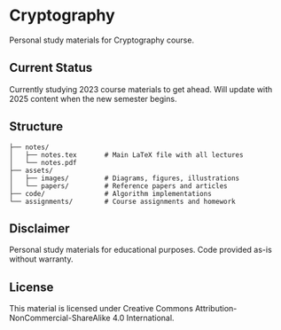 # Cryptography

Personal study materials for Cryptography course.


## Current Status

Currently studying 2023 course materials to get ahead. 
Will update with 2025 content when the new semester begins.


## Structure

```
├── notes/
│   ├── notes.tex       # Main LaTeX file with all lectures  
│   └── notes.pdf
├── assets/
│   ├── images/         # Diagrams, figures, illustrations
│   └── papers/         # Reference papers and articles
├── code/               # Algorithm implementations
└── assignments/        # Course assignments and homework
```


## Disclaimer

Personal study materials for educational purposes.
Code provided as-is without warranty.


## License

This material is licensed under Creative Commons Attribution-NonCommercial-ShareAlike 4.0 International.

